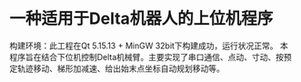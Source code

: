 # 一种适用于Delta机器人的上位机程序
构建环境：此工程在Qt 5.15.13 + MinGW 32bit下构建成功，运行状况正常。
本程序旨在结合下位机控制Delta机械臂。主要实现了串口通信、点动、寸动、按预定轨迹移动、梯形加减速、给出始末点坐标自动规划移动等。
